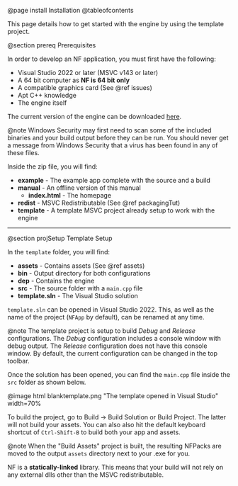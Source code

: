 @page install Installation
@tableofcontents

This page details how to get started with the engine by using the template project.

@section prereq Prerequisites

In order to develop an NF application, you must first have the following:

- Visual Studio 2022 or later (MSVC v143 or later)
- A 64 bit computer as **NF is 64 bit only**
- A compatible graphics card (See @ref issues)
- Apt C++ knowledge
- The engine itself

The current version of the engine can be downloaded [here](http://graysonriffe.com/nf/nf.zip).

@note Windows Security may first need to scan some of the included binaries and your
build output before they can be run. You should never get a message from Windows Security
that a virus has been found in any of these files.

Inside the zip file, you will find:

- **example** - The example app complete with the source and a build
- **manual** - An offline version of this manual
  - **index.html** - The homepage
- **redist** - MSVC Redistributable (See @ref packagingTut)
- **template** - A template MSVC project already setup to work with the engine

---

@section projSetup Template Setup

In the `template` folder, you will find:

- **assets** - Contains assets (See @ref assets)
- **bin** - Output directory for both configurations
- **dep** - Contains the engine
- **src** - The source folder with a `main.cpp` file
- **template.sln** - The Visual Studio solution

`template.sln` can be opened in Visual Studio 2022. This, as well as the name of the
project (`NFApp` by default), can be renamed at any time.

@note The template project is setup to build *Debug* and *Release* configurations. The *Debug*
configuration includes a console window with debug output. The *Release* configuration does
not have this console window. By default, the current configuration can be changed in the
top toolbar.

Once the solution has been opened, you can find the `main.cpp` file inside the `src` folder
as shown below.

@image html blanktemplate.png "The template opened in Visual Studio" width=70%

To build the project, go to Build -> Build Solution or Build Project. The latter will not build
your assets. You can also also hit the default keyboard shortcut of `Ctrl-Shift-B` to build
both your app and assets.

@note When the "Build Assets" project is built, the resulting NFPacks are moved to
the output `assets` directory next to your .exe for you.

NF is a **statically-linked** library. This means that your build will not
rely on any external dlls other than the MSVC redistributable.